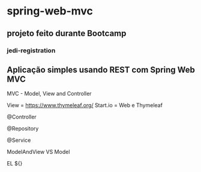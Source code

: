 #  spring-web-mvc 
## projeto feito durante Bootcamp
### jedi-registration

## Aplicação simples usando REST com Spring Web MVC
MVC - Model, View and Controller

View = https://www.thymeleaf.org/
Start.io = Web e Thymeleaf

@Controller

@Repository

@Service

ModelAndView VS Model

EL ${}

